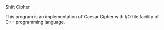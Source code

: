 Shift Cipher

This program is an implementation of Caesar Cipher with I/O file facility of C++ programming language.
